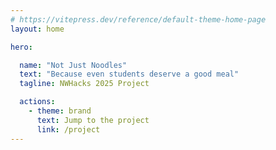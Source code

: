 ```yaml
---
# https://vitepress.dev/reference/default-theme-home-page
layout: home

hero:

  name: "Not Just Noodles"
  text: "Because even students deserve a good meal"
  tagline: NWHacks 2025 Project

  actions:
    - theme: brand
      text: Jump to the project
      link: /project
---
```




<HorizontalContainer>
    <HorizontalCard
      title="Scan barcodes"
      excerpt="By scanning a barcode for a food item, you can add it to your inventory and use it to calculate your daily nutritional intake."
      image="https://upload.wikimedia.org/wikipedia/commons/b/bb/Lipu_tenpo_-_ISSN.png?20231114174320"
      url="./project"
      :hideCategory="true"
      :hideAuthor="true"
      titleLines="5"
      excerptLines="5"
    />
    <HorizontalCard
      title="Search from a large database of food items"
      excerpt="You can search for food items by name and select from a list of suggestions. You can then add the exact amount of the food item to your inventory."
      image="https://images.unsplash.com/photo-1498837167922-ddd27525d352"
      url="./project"
      :hideCategory="true"
      :hideAuthor="true"
      titleLines="5"
      excerptLines="5"
    />
    <HorizontalCard
      title="Track by day"
      excerpt="Make an account and keep track of your nutritional intake each day, and compare it to your daily recommended intake."
      image="https://images.unsplash.com/photo-1494390248081-4e521a5940db"
      url="./project"
      :hideCategory="true"
      :hideAuthor="true"
      titleLines="5"
      excerptLines="5"
    />
  </HorizontalContainer>